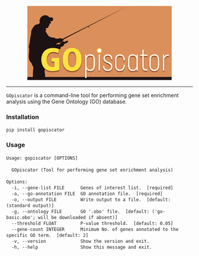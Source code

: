 <p align="center">
  <img src="logo.png" alt="gopiscator Logo" height=200>
</p>
<hr>

`GOpiscator` is a command-line tool for performing gene set enrichment analysis using the Gene Ontology (GO) database.

### Installation

```
pip install gopiscator
```

### Usage

```
Usage: gopiscator [OPTIONS]

  GOpiscator (Tool for performing gene set enrichment analysis)

Options:
  -i, --gene-list FILE      Genes of interest list.  [required]
  -a, --go-annotation FILE  GO annotation file.  [required]
  -o, --output FILE         Write output to a file.  [default: (standard output)]
  -g, --ontology FILE       GO '.obo' file.  [default: ('go-basic.obo'; will be downloaded if absent)]
  --threshold FLOAT         P-value threshold.  [default: 0.05]
  --gene-count INTEGER      Minimum No. of genes annotated to the specific GO term.  [default: 2]
  -v, --version             Show the version and exit.
  -h, --help                Show this message and exit.
```